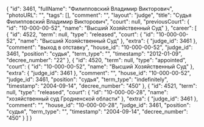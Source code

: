 {
    "id": 3461,
    "fullName": "Филипповский Владимир Викторович",
    "photoURL": "",
    "tags": [],
    "comment": "",
    "layout": "judge",
    "title": "Судья Филипповский Владимир Викторович",
    "court": null,
    "previousCourt": {
        "id": "10-000-00-52",
        "name": "Высший Хозяйственный Суд"
    },
    "career": [
        {
            "id": 4522,
            "term": null,
            "type": "released",
            "court": {
                "id": "10-000-00-52",
                "name": "Высший Хозяйственный Суд"
            },
            "extra": {
                "judge_id": 3461
            },
            "comment": "выход в отставку",
            "house_id": "10-000-00-52",
            "judge_id": 3461,
            "position": "судья",
            "term_type": "",
            "timestamp": "2012-01-09",
            "decree_number": "22"
        },
        {
            "id": 4520,
            "term": null,
            "type": "appointed",
            "court": {
                "id": "10-000-00-52",
                "name": "Высший Хозяйственный Суд"
            },
            "extra": {
                "judge_id": 3461
            },
            "comment": "",
            "house_id": "10-000-00-52",
            "judge_id": 3461,
            "position": "судья",
            "term_type": "indefinitely",
            "timestamp": "2004-09-14",
            "decree_number": "450"
        },
        {
            "id": 4521,
            "term": null,
            "type": "released",
            "court": {
                "id": "10-000-00-28",
                "name": "хозяйственный суд Гродненской области"
            },
            "extra": {
                "judge_id": 3461
            },
            "comment": "",
            "house_id": "10-000-00-28",
            "judge_id": 3461,
            "position": "судья",
            "term_type": "",
            "timestamp": "2004-09-14",
            "decree_number": "450"
        }
    ]
}
